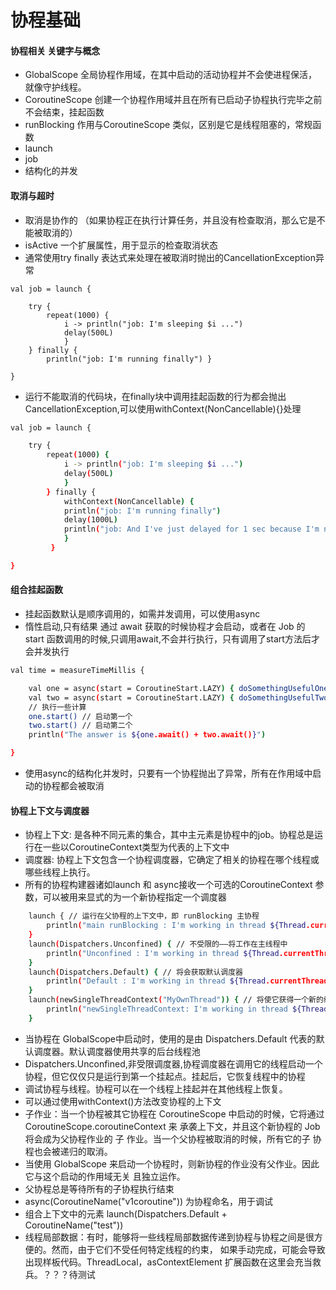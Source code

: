 # 协程基础
#### 协程相关 关键字与概念
- GlobalScope 全局协程作用域，在其中启动的活动协程并不会使进程保活，就像守护线程。
- CoroutineScope 创建一个协程作用域并且在所有已启动子协程执行完毕之前不会结束，挂起函数
- runBlocking 作用与CoroutineScope 类似，区别是它是线程阻塞的，常规函数
- launch
- job
- 结构化的并发
#### 取消与超时
- 取消是协作的 （如果协程正在执行计算任务，并且没有检查取消，那么它是不能被取消的）
- isActive 一个扩展属性，用于显示的检查取消状态
- 通常使用try finally 表达式来处理在被取消时抛出的CancellationException异常

```
val job = launch {

	try { 
		repeat(1000) { 
			i -> println("job: I'm sleeping $i ...") 
			delay(500L) 
			} 
	} finally { 
		println("job: I'm running finally") }

}
```

- 运行不能取消的代码块，在finally块中调用挂起函数的行为都会抛出CancellationException,可以使用withContext(NonCancellable){}处理
```bash
val job = launch {

	try { 
		repeat(1000) { 
			i -> println("job: I'm sleeping $i ...") 
			delay(500L) 
			}
	    } finally {
	    	withContext(NonCancellable) { 
			println("job: I'm running finally") 
			delay(1000L) 
			println("job: And I've just delayed for 1 sec because I'm non-cancellable")
			}
	     }

}
```
#### 组合挂起函数
- 挂起函数默认是顺序调用的，如需并发调用，可以使用async
- 惰性启动,只有结果 通过 await 获取的时候协程才会启动，或者在 Job 的 start 函数调⽤的时候,只调用await,不会并行执行，只有调用了start方法后才会并发执行
```bash
val time = measureTimeMillis {

	val one = async(start = CoroutineStart.LAZY) { doSomethingUsefulOne() }
	val two = async(start = CoroutineStart.LAZY) { doSomethingUsefulTwo() }
	// 执⾏⼀些计算 
	one.start() // 启动第⼀个 
	two.start() // 启动第⼆个 
	println("The answer is ${one.await() + two.await()}")

}
```
- 使用async的结构化并发时，只要有一个协程抛出了异常，所有在作用域中启动的协程都会被取消
#### 协程上下文与调度器
- 协程上下文: 是各种不同元素的集合，其中主元素是协程中的job。协程总是运行在一些以CoroutineContext类型为代表的上下文中
- 调度器: 协程上下文包含一个协程调度器，它确定了相关的协程在哪个线程或哪些线程上执行。
- 所有的协程构建器诸如launch 和 async接收一个可选的CoroutineContext 参数，可以被用来显式的为一个新协程指定一个调度器
```bash 
	launch { // 运⾏在⽗协程的上下⽂中，即 runBlocking 主协程 
		println("main runBlocking : I'm working in thread ${Thread.currentThread().name}") 
	} 
	launch(Dispatchers.Unconfined) { // 不受限的——将⼯作在主线程中
		println("Unconfined : I'm working in thread ${Thread.currentThread().name}")
	} 
	launch(Dispatchers.Default) { // 将会获取默认调度器
		println("Default : I'm working in thread ${Thread.currentThread().name}")
	} 
	launch(newSingleThreadContext("MyOwnThread")) { // 将使它获得⼀个新的线程
		println("newSingleThreadContext: I'm working in thread ${Thread.currentThread().name}") 
	}
```
- 当协程在 GlobalScope中启动时，使用的是由 Dispatchers.Default 代表的默认调度器。默认调度器使用共享的后台线程池
- Dispatchers.Unconfined,非受限调度器,协程调度器在调用它的线程启动一个协程，但它仅仅只是运行到第一个挂起点。挂起后，它恢复线程中的协程
- 调试协程与线程。协程可以在一个线程上挂起并在其他线程上恢复。
- 可以通过使用withContext()方法改变协程的上下文
- 子作业：当⼀个协程被其它协程在 CoroutineScope 中启动的时候，它将通过 CoroutineScope.coroutineContext 来 承袭上下⽂，并且这个新协程的 Job 将会成为⽗协程作业的 ⼦ 作业。当⼀个⽗协程被取消的时候，所有它的⼦ 协程也会被递归的取消。
- 当使⽤ GlobalScope 来启动⼀个协程时，则新协程的作业没有⽗作业。因此它与这个启动的作⽤域⽆关 且独⽴运作。
- 父协程总是等待所有的子协程执行结束
- async(CoroutineName("v1coroutine")) 为协程命名，用于调试
- 组合上下⽂中的元素 launch(Dispatchers.Default + CoroutineName("test"))
- 线程局部数据：有时，能够将⼀些线程局部数据传递到协程与协程之间是很⽅便的。然⽽，由于它们不受任何特定线程的约束， 如果⼿动完成，可能会导致出现样板代码。ThreadLocal，asContextElement 扩展函数在这⾥会充当救兵。？？？待测试

